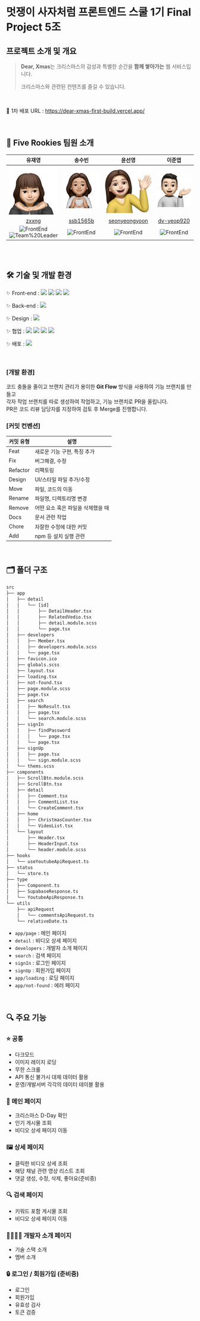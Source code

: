 # 멋쟁이 사자처럼 프론트엔드 스쿨 1기 Final Project 5조
## 프로젝트 소개 및 개요
>**Dear, Xmas**는 크리스마스의 감성과 특별한 순간을 **함께 쌓아가는** 웹 서비스입니다.
>
>크리스마스와 관련된 컨텐츠를 즐길 수 있습니다.

</br>

🔗 1차 배포 URL : https://dear-xmas-first-build.vercel.app/

</br>

## 🚀 Five Rookies 팀원 소개

|**유재영**|**송수빈**|**윤선영**|**이준엽** |
| :------------------------------------------------------------------------------------------------------------------------------------------------------: | :-------------------------------------------------------------------------------------------------------: | :---------------------------------------------------------------------------------------------------------------------------------------------------------: | :-------------------------------------------------------------------------------------------------------------------------------------------------------------: |
| <img src='public/assets/mimoticon/mimoticon-yoo.png' width="180px;"> | <img src="public/assets/mimoticon/mimoticon-song.png" width="180px;"> | <img src="public/assets/mimoticon/mimoticon-yoon.png" width="180px;"/> | <img src="public/assets/mimoticon/mimoticon-lee.png" width="180px;" > |
| [zxxng](https://github.com/zxxng)  | [ssb1565b](https://github.com/ssb1565b) | [seonyeongyoon](https://github.com/seonyeongyoon) | [dv-yeop920](https://github.com/dv-yeop920) |
|![FrontEnd](https://img.shields.io/badge/FrontEnd-DA3017)</br> ![Team%20Leader](https://img.shields.io/badge/-Team%20leader-0C412F) | ![FrontEnd](https://img.shields.io/badge/FrontEnd-DA3017)</br> | ![FrontEnd](https://img.shields.io/badge/FrontEnd-DA3017)</br> | ![FrontEnd](https://img.shields.io/badge/FrontEnd-DA3017)</br> |

<br>

<!-- ## 🧑🏻‍💻 역할 분담 -->

<br>

## 🛠️ 기술 및 개발 환경

✨ Front-end : <img src="https://img.shields.io/badge/TypeScript-3178C6?style=flat&logo=typescript&logoColor=white" />  <img src="https://img.shields.io/badge/Next.js-000000?style=flat&logo=nextdotjs&logoColor=white" />  <img src="https://img.shields.io/badge/Sass-CC6699?style=flat&logo=sass&logoColor=white"/> <img src="https://img.shields.io/badge/Zustand-A9225C?style=flat&logo=&logoColor=white"/> 

✨ Back-end : <img src="https://img.shields.io/badge/Supabase-3FCF8E?style=flat&logo=supabase&logoColor=white"/> 

✨ Design : <img src="https://img.shields.io/badge/Figma-F24E1E?style=flat&logo=Figma&logoColor=white"/> 

✨ 협업 : <img src="https://img.shields.io/badge/GitHub-181717?style=flat&logo=GitHub&logoColor=white"/> <img src="https://img.shields.io/badge/Git-F05032?style=flat&logo=Git&logoColor=white"/> <img src="https://img.shields.io/badge/Notion-000000?style=flat&logo=Notion&logoColor=white"/> <img src="https://img.shields.io/badge/Discord-5865F2?style=flat&logo=Discord&logoColor=white"/>

✨ 배포 : <img src="https://img.shields.io/badge/Vercel-000000?style=flat&logo=vercel&logoColor=white"/> 

<br>

### [개발 환경]
코드 충돌을 줄이고 브랜치 관리가 용이한 **Git Flow** 방식을 사용하여 기능 브랜치를 만들고<br>
각자 작업 브랜치를 따로 생성하여 작업하고, 기능 브랜치로 PR을 올립니다.<br>
PR은 코드 리뷰 담당자를 지정하여 검토 후 Merge를 진행합니다.


### [커밋 컨벤션]
|커밋 유형|설명|
|---------|----|
|Feat|새로운 기능 구현, 특징 추가|
|Fix|버그해결, 수정|
|Refactor|리팩토링|
|Design|UI/스타일 파일 추가/수정|
|Move|파일, 코드의 이동|
|Rename|파일명, 디렉토리명 변경|
|Remove|어떤 요소 혹은 파일을 삭제했을 때|
|Docs|문서 관련 작업|
|Chore|자잘한 수정에 대한 커밋|
|Add|npm 등 설치 실행 관련|

<br>

## 🗂️ 폴더 구조
```
src
├── app
│   ├── detail
│   │   └── [id]
│   │       ├── DetailHeader.tsx
│   │       ├── RelatedVedio.tsx
│   │       ├── detail.module.scss
│   │       └── page.tsx
│   ├── developers
│   │   ├── Member.tsx
│   │   ├── developers.module.scss
│   │   └── page.tsx
│   ├── favicon.ico
│   ├── globals.scss
│   ├── layout.tsx
│   ├── loading.tsx
│   ├── not-found.tsx
│   ├── page.module.scss
│   ├── page.tsx
│   ├── search
│   │   ├── NoResult.tsx
│   │   ├── page.tsx
│   │   └── search.module.scss
│   ├── signIn
│   │   ├── findPassword
│   │   │   └── page.tsx
│   │   └── page.tsx
│   ├── signUp
│   │   ├── page.tsx
│   │   └── sign.module.scss
│   └── thems.scss
├── components
│   ├── ScrollBtn.module.scss
│   ├── ScrollBtn.tsx
│   ├── detail
│   │   ├── Comment.tsx
│   │   ├── CommentList.tsx
│   │   └── CreateComment.tsx
│   ├── home
│   │   ├── ChristmasCounter.tsx
│   │   └── VideoList.tsx
│   └── layout
│       ├── Header.tsx
│       ├── HeaderInput.tsx
│       └── header.module.scss
├── hooks
│   └── useYoutubeApiRequest.ts
├── status
│   └── store.ts
├── type
│   ├── Component.ts
│   ├── SupabaseResponse.ts
│   └── YoutubeApiResponse.ts
└── utils
    ├── apiRequest
    │   └── commentsApiRequest.ts
    └── relativeDate.ts
```

- `app/page` : 메인 페이지
- `detail` : 비디오 상세 페이지
- `developers` : 개발자 소개 페이지
- `search` : 검색 페이지
- `signIn` : 로그인 페이지
- `signUp` : 회원가입 페이지
- `app/loading` : 로딩 페이지
- `app/not-found` : 에러 페이지

<br>

## 🔍 주요 기능
### ⭐️ 공통
* 다크모드
* 이미지 레이지 로딩
* 무한 스크롤
* API 통신 불가시 대체 데이터 활용
* 운영/개발서버 각각의 데이터 테이블 활용
### 📃 메인 페이지
* 크리스마스 D-Day 확인
* 인기 게시물 조회
* 비디오 상세 페이지 이동
### 🖼 상세 페이지
* 클릭한 비디오 상세 조회
* 해당 채널 관련 영상 리스트 조회
* 댓글 생성, 수정, 삭제, 좋아요(준비중)
### 🔍 검색 페이지
* 키워드 포함 게시물 조회
* 비디오 상세 페이지 이동
### 👩‍👩‍👧‍👦 개발자 소개 페이지
* 기술 스택 소개
* 멤버 소개
### 🔒 로그인 / 회원가입 (준비중)
* 로그인
* 회원가입
* 유효성 검사
* 토큰 검증

